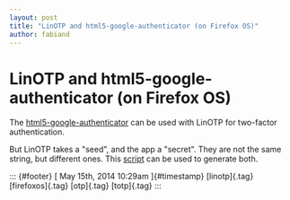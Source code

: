 ```yaml
---
layout: post
title: "LinOTP and html5-google-authenticator (on Firefox OS)"
author: fabiand
---
```



LinOTP and html5-google-authenticator (on Firefox OS)
=====================================================

The
[html5-google-authenticator](https://github.com/gbraad/html5-google-authenticator)
can be used with LinOTP for two-factor authentication.

But LinOTP takes a "seed", and the app a "secret". They are not the same
string, but different ones. This
[script](https://github.com/mcepl/gen-oath-safe/blob/master/gen-oath-safe)
can be used to generate both.

::: {#footer}
[ May 15th, 2014 10:29am ]{#timestamp} [linotp]{.tag} [firefoxos]{.tag}
[otp]{.tag} [totp]{.tag}
:::
